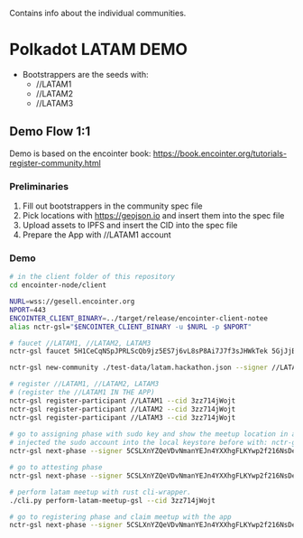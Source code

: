 Contains info about the individual communities.

# Polkadot LATAM DEMO
* Bootstrappers are the seeds with:
   * //LATAM1
   * //LATAM2
   * //LATAM3


## Demo Flow 1:1
Demo is based on the encointer book: https://book.encointer.org/tutorials-register-community.html

### Preliminaries
1. Fill out bootstrappers in the community spec file
2. Pick locations with https://geojson.io and insert them into the spec file
3. Upload assets to IPFS and insert the CID into the spec file
4. Prepare the App with //LATAM1 account
### Demo
```bash
# in the client folder of this repository
cd encointer-node/client

NURL=wss://gesell.encointer.org
NPORT=443
ENCOINTER_CLIENT_BINARY=../target/release/encointer-client-notee
alias nctr-gsl="$ENCOINTER_CLIENT_BINARY -u $NURL -p $NPORT"

# faucet //LATAM1, //LATAM2, LATAM3
nctr-gsl faucet 5H1CeCqNSpJPRLScQb9jz5ES7j6vL8sP8Ai7J7f3sJHWkTek 5GjJjBPg8XzD2RMzFSV2Qq42CxBdJsND9fRoBtxCqmYNJA4M 5D83c6U4cpnJRUFi9hZZroBPzB2g2sd91eFT3Rm2QTp7ZJau

nctr-gsl new-community ./test-data/latam.hackathon.json --signer //LATAM1

# register //LATAM1, //LATAM2, LATAM3
# (register the //LATAM1 IN THE APP)
nctr-gsl register-participant //LATAM1 --cid 3zz714jWojt
nctr-gsl register-participant //LATAM2 --cid 3zz714jWojt
nctr-gsl register-participant //LATAM3 --cid 3zz714jWojt
 
# go to assigning phase with sudo key and show the meetup location in app
# injected the sudo account into the local keystore before with: nctr-gsl new-account "<seed>"
nctr-gsl next-phase --signer 5CSLXnYZQeVDvNmanYEJn4YXXhgFLKYwp2f216NsDehR8mVU

# go to attesting phase
nctr-gsl next-phase --signer 5CSLXnYZQeVDvNmanYEJn4YXXhgFLKYwp2f216NsDehR8mVU

# perform latam meetup with rust cli-wrapper.
./cli.py perform-latam-meetup-gsl --cid 3zz714jWojt

# go to registering phase and claim meetup with the app
nctr-gsl next-phase --signer 5CSLXnYZQeVDvNmanYEJn4YXXhgFLKYwp2f216NsDehR8mVU

```

